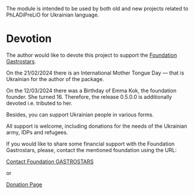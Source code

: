 The module is intended to be used by both old and new projects related to PhLADiPreLiO for 
Ukrainian language.

 Devotion
 ========

The author would like to devote this project to support the [Foundation Gastrostars](https://gastrostars.nl).

On the 21/02/2024 there is an International Mother Tongue Day — that is Ukrainian for the author of the package. 

On the 12/03/2024 there was a Birthday of Emma Kok, the foundation founder. She turned 16. Therefore, the release 0.5.0.0 is additionally devoted i.e. tributed to her.

Besides, you can support Ukrainian people in various forms.

All support is welcome, including donations for the needs of the Ukrainian army, IDPs and refugees. 

If you would like to share some financial support with the Foundation Gastrostars, please, contact the mentioned foundation
using the URL:

[Contact Foundation GASTROSTARS](https://gastrostars.nl/hou-mij-op-de-hoogte)

or 

[Donation Page](https://gastrostars.nl/doneren)

